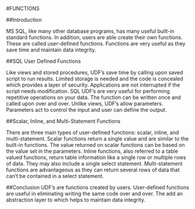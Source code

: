#FUNCTIONS

##Introduction

MS SQL, like many other database programs, has many useful built-in standard functions. In addition, users are able create their own functions. These are called user-defined functions. Functions are very useful as they save time and maintain data integrity.

##SQL User Defined Functions

Like views and stored procedures, UDF’s save time by calling upon saved script to run results. Limited storage is needed and the code is concealed which provides a layer of security. Applications are not interrupted if the script needs modification. SQL UDF’s are very useful for performing repetitive operations on your data. The function can be written once and called upon over and over. Unlike views, UDF’s allow parameters. Parameters act to control the input and user can define the output.

##Scalar, Inline, and Multi-Statement Functions

There are three main types of user-defined functions: scalar, inline, and multi-statement. Scalar functions return a single value and are similar to the built-in functions. The value returned on scalar functions can be based on the value set in the parameters. Inline functions, also referred to a table valued functions, return table information like a single row or multiple rows of data. They may also include a single select statement. Multi-statement functions are advantageous as they can return several rows of data that can’t be contained in a select statement.

##Conclusion UDF’s are functions created by users. User-defined functions are useful in eliminating writing the same code over and over. The add an abstraction layer to which helps to maintain data integrity.
